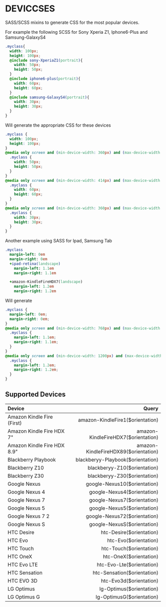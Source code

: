 # DEVICCSES

SASS/SCSS mixins to generate CSS for the most popular devices. 

For example the following SCSS for Sony Xperia Z1, Iphone6-Plus and Samsung-GalaxyS4 
```scss
.myclass{
  width: 100px;
  height: 100px;
  @include sony-XperiaZ1(portrait){
    width: 50px;
    height: 50px;
  }
  @include iphone6-plus(portrait){
    width: 60px;
    height: 60px;
  }
  @include samsung-GalaxyS4(portrait){
    width: 30px;
    height: 30px;
  }
}
```
Will generate the appropriate CSS for these devices
```css
.myclass {
  width: 100px;
  height: 100px;
}
@media only screen and (min-device-width: 360px) and (max-device-width: 640px) and (-webkit-device-pixel-ratio: 3) and (orientation: portrait) {
  .myclass {
    width: 50px;
    height: 50px;
  }
}
@media only screen and (min-device-width: 414px) and (max-device-width: 736px) and (-webkit-device-pixel-ratio: 3) and (orientation: portrait) {
  .myclass {
    width: 60px;
    height: 60px;
  }
}
@media only screen and (min-device-width: 360px) and (max-device-width: 640px) and (-webkit-device-pixel-ratio: 3) and (orientation: portrait) {
  .myclass {
    width: 30px;
    height: 30px;
  }
}
```

Another example using SASS for Ipad, Samsung Tab
```sass
.myclass
  margin-left: 0em
  margin-right: 0em
  +ipad-retina(landscape)
    margin-left: 1.1em
    margin-right: 1.1em

  +amazon-KindleFireHDX7(landscape)
    margin-left: 1.2em
    margin-right: 1.2em
```
Will generate
```css
.myclass {
  margin-left: 0em;
  margin-right: 0em;
}
@media only screen and (min-device-width: 768px) and (max-device-width: 1024px) and (-webkit-device-pixel-ratio: 2) and (orientation: landscape) {
  .myclass {
    margin-left: 1.1em;
    margin-right: 1.1em;
  }
}
@media only screen and (min-device-width: 1200px) and (max-device-width: 1920px) and (-webkit-device-pixel-ratio: 2) and (orientation: landscape) {
  .myclass {
    margin-left: 1.2em;
    margin-right: 1.2em;
  }
}
```
## Supported Devices

| Device        | Query      | 
| :------------- |-------------:| 
| Amazon Kindle Fire (First)      | amazon-KindleFire1($orientation)| 
| Amazon Kindle Fire HDX 7"      | amazon-KindleFireHDX7($orientation)     |  
| Amazon Kindle Fire HDX 8.9" | amazon-KindleFireHDX89($orientation)      |   
| Blackberry Playbook | blackberyy-Playbook($orientation)      | 
| Blackberry Z10 | blackberyy-Z10($orientation)      | 
| Blackberry Z30 | blackberyy-Z30($orientation)      | 
| Google Nexus | google-Nexus10($orientation)      | 
| Google Nexus 4 | google-Nexus4($orientation)      | 
| Google Nexus 7 | google-Nexus7($orientation)      | 
| Google Nexus 5 | google-Nexus5($orientation)      | 
| Google Nexus 7 2 | google-Nexus72($orientation)      | 
| Google Nexus S | google-NexusS($orientation)      | 
| HTC Desire | htc-Desire($orientation)      | 
| HTC Evo | htc-Evo($orientation)      | 
| HTC Touch | htc-Touch($orientation)      | 
| HTC OneX | htc-OneX($orientation)      | 
| HTC Evo LTE | htc-Evo-Lte($orientation)      | 
| HTC Sensation | htc-Sensation($orientation)      | 
| HTC EVO 3D | htc-Evo3d($orientation)      | 
| LG Optimus | lg-Optimus($orientation)      | 
| LG Optimus G| lg-OptimusG($orientation)      | 

